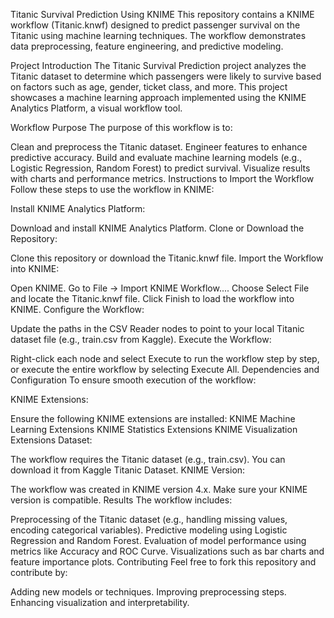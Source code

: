 Titanic Survival Prediction Using KNIME
This repository contains a KNIME workflow (Titanic.knwf) designed to predict passenger survival on the Titanic using machine learning techniques. The workflow demonstrates data preprocessing, feature engineering, and predictive modeling.

Project Introduction
The Titanic Survival Prediction project analyzes the Titanic dataset to determine which passengers were likely to survive based on factors such as age, gender, ticket class, and more. This project showcases a machine learning approach implemented using the KNIME Analytics Platform, a visual workflow tool.

Workflow Purpose
The purpose of this workflow is to:

Clean and preprocess the Titanic dataset.
Engineer features to enhance predictive accuracy.
Build and evaluate machine learning models (e.g., Logistic Regression, Random Forest) to predict survival.
Visualize results with charts and performance metrics.
Instructions to Import the Workflow
Follow these steps to use the workflow in KNIME:

Install KNIME Analytics Platform:

Download and install KNIME Analytics Platform.
Clone or Download the Repository:

Clone this repository or download the Titanic.knwf file.
Import the Workflow into KNIME:

Open KNIME.
Go to File → Import KNIME Workflow....
Choose Select File and locate the Titanic.knwf file.
Click Finish to load the workflow into KNIME.
Configure the Workflow:

Update the paths in the CSV Reader nodes to point to your local Titanic dataset file (e.g., train.csv from Kaggle).
Execute the Workflow:

Right-click each node and select Execute to run the workflow step by step, or execute the entire workflow by selecting Execute All.
Dependencies and Configuration
To ensure smooth execution of the workflow:

KNIME Extensions:

Ensure the following KNIME extensions are installed:
KNIME Machine Learning Extensions
KNIME Statistics Extensions
KNIME Visualization Extensions
Dataset:

The workflow requires the Titanic dataset (e.g., train.csv). You can download it from Kaggle Titanic Dataset.
KNIME Version:

The workflow was created in KNIME version 4.x. Make sure your KNIME version is compatible.
Results
The workflow includes:

Preprocessing of the Titanic dataset (e.g., handling missing values, encoding categorical variables).
Predictive modeling using Logistic Regression and Random Forest.
Evaluation of model performance using metrics like Accuracy and ROC Curve.
Visualizations such as bar charts and feature importance plots.
Contributing
Feel free to fork this repository and contribute by:

Adding new models or techniques.
Improving preprocessing steps.
Enhancing visualization and interpretability.
